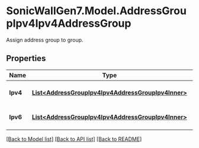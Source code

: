 # SonicWallGen7.Model.AddressGroupIpv4Ipv4AddressGroup
Assign address group to group.

## Properties

Name | Type | Description | Notes
------------ | ------------- | ------------- | -------------
**Ipv4** | [**List&lt;AddressGroupIpv4Ipv4AddressGroupIpv4Inner&gt;**](AddressGroupIpv4Ipv4AddressGroupIpv4Inner.md) | IPV4 address group. | [optional] 
**Ipv6** | [**List&lt;AddressGroupIpv4Ipv4AddressGroupIpv4Inner&gt;**](AddressGroupIpv4Ipv4AddressGroupIpv4Inner.md) | IPV6 address group. | [optional] 

[[Back to Model list]](../README.md#documentation-for-models) [[Back to API list]](../README.md#documentation-for-api-endpoints) [[Back to README]](../README.md)

